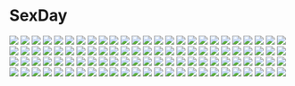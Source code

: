 # SexDay
![](https://konachan.com/image/a03565276f236b3832e29e45c130eb91/Konachan.com%20-%20275970%20brown_eyes%20brown_hair%20flowers%20long_hair%20original%20signed%20skirt%20tamaki_%28tamaki_illust%29.jpg)
![](https://konachan.com/image/118823524ce33724901eb4823c3810db/Konachan.com%20-%20236592%20aqua_eyes%20breasts%20censored%20cum%20fellatio%20highschool_dxd%20long_hair%20navel%20nipples%20nude%20paizuri%20penis%20pubic_hair%20pussy%20red_hair%20rias_gremory%20sex.jpg)
![](https://konachan.com/image/52ef14b237759a082e954ba8a35c0055/Konachan.com%20-%20100446%20accelerator%20brown_hair%20hug%20last_order%20short_hair%20to_aru_majutsu_no_index%20white%20white_hair.jpg)
![](https://konachan.com/jpeg/1f255fa93181a6a31426a295960e4ac2/Konachan.com%20-%20223436%20barefoot%20black_hair%20blonde_hair%20fingering%20gloves%20haneru%20kirigaya_kazuto%20male%20panties%20pussy%20pussy_juice%20uncensored%20underwear%20yuuki_asuna.jpg)
![](https://konachan.com/image/4f08728c64ef53dee123d6467deaaeb6/Konachan.com%20-%2080446%20blonde_hair%20fang%20flandre_scarlet%20red_eyes%20touhou%20vampire%20white%20wings.jpg)
![](https://konachan.com/jpeg/275fd8c809fd8fb7a9aa1a37a5108ba7/Konachan.com%20-%2034634%20hiiragi_kagami%20lucky_star.jpg)
![](https://konachan.com/image/6e435f2c593bc52481ad18f2e859108b/Konachan.com%20-%20289005%20brown%20building%20original%20polychromatic%20sonidoriy.jpg)
![](https://konachan.com/image/3ab8d8bd8c630d75e3428c2d12f76a4e/Konachan.com%20-%2025084%20card_captor_sakura%20kinomoto_sakura%20moonknives.jpg)
![](https://konachan.com/image/bf5bf0ce7f2b3499284b87a1754493c7/Konachan.com%20-%20294582%20black_hair%20building%20car%20city%20green_eyes%20kensight328%20kneehighs%20original%20rooftop%20scarf%20scenic%20short_hair%20signed%20water.jpg)
![](https://konachan.com/image/a79bb95d64a2387689f99e993256b217/Konachan.com%20-%207805%20hayate_no_gotoku%20sanzenin_nagi.jpg)
![](https://konachan.com/jpeg/9fb5d406bb6d4be46321a212e9d7f41a/Konachan.com%20-%20285882%20ass%20blonde_hair%20blush%20bow%20breasts%20green_hair%20kneehighs%20long_hair%20navel%20nipples%20nude%20panties%20red_hair%20short_hair%20thighhighs%20underwear%20waifu2x.jpg)
![](https://konachan.com/jpeg/7e16ecb9935ed6d9b3101dea0612640a/Konachan.com%20-%20151929%20bug_%28artist%29%20flowers%20green_eyes%20green_hair%20japanese_clothes%20kimono%20kochiya_sanae%20long_hair%20touhou%20umbrella.jpg)
![](https://konachan.com/jpeg/88866194e9acfdecb048d6792b7a243c/Konachan.com%20-%206017%20kokubunji_koyori%20nakahara_komugi%20nurse_witch_komugi-chan%20poyoyon_rokku.jpg)
![](https://konachan.com/image/7687127359edab7124783a7e33abf75d/Konachan.com%20-%2062663%20brown_eyes%20brown_hair%20close%20loli%20misaka_mikoto%20short_hair%20to_aru_kagaku_no_railgun%20to_aru_majutsu_no_index%20vector.jpg)
![](https://konachan.com/jpeg/8ed0988ce7f46f280648f8af8c4c8449/Konachan.com%20-%2047142%20aisaka_taiga%20blush%20brown_eyes%20brown_hair%20long_hair%20school_uniform%20toradora%20transparent%20vector.jpg)
![](https://konachan.com/jpeg/db31553515f99448220b0e84685108ad/Konachan.com%20-%20183868%20blonde_hair%20bow%20garter%20green_eyes%20minami_kotori%20panties%20purple_hair%20red_eyes%20skirt%20toujou_nozomi%20twintails%20underwear%20wink%20yazawa_nico%20yellow_eyes.jpg)
![](https://konachan.com/image/1a279861a398f71b8f8c2de9da55cd04/Konachan.com%20-%2097421%20aqua_eyes%20aqua_hair%20cait%20close%20hatsune_miku%20tie%20twintails%20vocaloid.jpg)
![](https://konachan.com/image/eefee7a2b2fbcbf281f0d678cc80f371/Konachan.com%20-%20275549%202girls%20ass%20bed%20black_hair%20blue_eyes%20heart%20long_hair%20panties%20randou%20red_eyes%20red_hair%20short_hair%20shoujo_ai%20socks%20twintails%20underwear%20yazawa_nico.jpg)
![](https://konachan.com/jpeg/a959bf424757bf90b6dfad09873e785d/Konachan.com%20-%20167465%20annie_leonhardt%20armin_arlert%20blonde_hair%20book%20boots%20green_eyes%20hetalia38%20shingeki_no_kyojin%20short_hair%20uniform%20yellow_eyes.jpg)
![](https://konachan.com/jpeg/1abae40d766cddb24fc6b350ab742299/Konachan.com%20-%20279383%20animal_ears%20blush%20bow%20dress%20food%20gray_hair%20lolita_fashion%20long_hair%20scan%20school_uniform%20skirt%20sumii.jpg)
![](https://konachan.com/jpeg/d4fd6a4790acda1375927c806ca6299b/Konachan.com%20-%20186094%20gumi%20kagamine_rin%20manako_%28manatera%29%20vocaloid.jpg)
![](https://konachan.com/image/4f32d929c7f794c608e920b845f93b45/Konachan.com%20-%20161322%20barefoot%20blood%20breasts%20brown_eyes%20brown_hair%20cleavage%20goggles%20gun%20kneehighs%20long_hair%20misaka_imouto%20navel%20nude%20school_uniform%20skirt%20uiu%20weapon.jpg)
![](https://konachan.com/jpeg/cc27f92f807c7065f064a25fed4d3f47/Konachan.com%20-%20165669%20119%20flowers%20hoodie%20long_hair%20purple_eyes%20purple_hair%20thighhighs%20twintails%20vocaloid%20voiceroid%20yuzuki_yukari.jpg)
![](https://konachan.com/jpeg/c6d2cab005fa26d51289d8d344c1587e/Konachan.com%20-%2024931%202ch%204chan%20animal%20bear%20pedobear.jpg)
![](https://konachan.com/image/3f8a628c46b205bd643684b174e11701/Konachan.com%20-%20169186%20barefoot%20breasts%20flowers%20long_hair%20nipples%20nude%20original%20purple_hair%20windyakuma.jpg)
![](https://konachan.com/jpeg/00a3a592c43f5fd97c844192f4ce92d9/Konachan.com%20-%20125508%20bandage%20barefoot%20dark%20feathers%20hatsune_miku%20long_hair%20polychromatic%20red_eyes%20shizu_%289394marimo%29%20teddy_bear%20twintails%20vocaloid%20white%20white_hair.jpg)
![](https://konachan.com/image/aa1b6d0151d905ed4f3d07301faeed81/Konachan.com%20-%2072293%20animal%20cat%20japanese_clothes%20kimono%20little_busters%21%20na-ga%20natsume_rin.jpg)
![](https://konachan.com/jpeg/bdf5539267a0ef1bf44a3f8e6fd1fcdb/Konachan.com%20-%20303908%20aqua_eyes%20aqua_hair%20ass%20blush%20bra%20cameltoe%20hatsune_miku%20long_hair%20mikoo_o39%20panties%20pantyhose%20third-party_edit%20underwear%20undressing%20vocaloid%20white.jpg)
![](https://konachan.com/image/f738354a81c476c6b6a018ea1fb6c22c/Konachan.com%20-%20289208%20barefoot%20breasts%20brown_hair%20coco_leung%20cropped%20food%20green_eyes%20long_hair%20navel%20nude%20original%20signed.jpg)
![](https://konachan.com/jpeg/222dca4566ebf081b61a920a4ff5181e/Konachan.com%20-%20180104%20alia%27s_carnival%20asamiya_shiina%20brown_hair%20flowers%20game_cg%20hat%20long_hair%20nanao_naru%20nanawind%20petals%20red_eyes%20ribbons%20school_uniform%20thighhighs%20tree.jpg)
![](https://konachan.com/image/2bdad0830f8c3e42d426aa9242cd63af/Konachan.com%20-%20218293%20hatsune_miku%20long_hair%20re%3Arin%20tears%20vocaloid.jpg)
![](https://konachan.com/image/d6ac2729d5860d2c1bd2e702c9501d21/Konachan.com%20-%20261376%202girls%20animal_ears%20ass%20bed%20blonde_hair%20blush%20breasts%20brown_hair%20cunnilingus%20long_hair%20nipples%20nude%20original%20signed%20sketch%20tagme_%28artist%29%20wet%20yuri.jpg)
![](https://konachan.com/image/6beeb41dbefc380af3020e4dc855884d/Konachan.com%20-%2081592%20angel_beats%21%20bikini%20fujimaki%20hinata_hideki%20matsushita%20nakamura_yuri%20naoi_ayato%20noda%20otonashi_yuzuru%20shiina%20swimsuit%20tachibana_kanade%20tk%20water.jpg)
![](https://konachan.com/jpeg/c78e0377eb512df886bb357bc777b078/Konachan.com%20-%20222623%20blush%20brown_hair%20game_cg%20katana%20moonstone%20ponytail%20purple_eyes%20ribbons%20sakura_no_mori_dreamers%20shizumiya_mahoro%20sword%20thighhighs%20weapon%20yamakaze_ran.jpg)
![](https://konachan.com/jpeg/1508eb60f6bc036a4bb6af8bd4e323a9/Konachan.com%20-%20284054%20bed%20blush%20breasts%20collar%20fang%20idolmaster%20navel%20no_bra%20panties%20panty_pull%20pink_hair%20shirt_lift%20short_hair%20underboob%20underwear%20wristwear%20yumemi_riamu.jpg)
![](https://konachan.com/image/c4bd13216f2b4b15ebba8834a13820ad/Konachan.com%20-%20305831%20amiya_%28arknights%29%20arknights%20building%20bunnygirl%20city%20lmf13007102%20logo%20night%20stockings.jpg)
![](https://konachan.com/image/262136ad0b911654a43f8a277ef6b8d9/Konachan.com%20-%20127874%20flute%20instrument%20original%20red%20vl.jpg)
![](https://konachan.com/image/3c7ab7ec26f7188fa50cfc85261edd73/Konachan.com%20-%20262379%20animal_ears%20ass%20bed%20blush%20breasts%20cum%20gokou_ruri%20handjob%20long_hair%20navel%20nipples%20nude%20penis%20pink_eyes%20purple_hair%20short_hair%20uncensored.jpg)
![](https://konachan.com/image/9093f338c70063c344524e0ae326b67d/Konachan.com%20-%20125468%20blonde_hair%20blue_eyes%20close%20kagamine_rin%20kuromayu%20short_hair%20vocaloid.jpg)
![](https://konachan.com/jpeg/81619a2fa281a52b9c3decaf88b51cda/Konachan.com%20-%20242317%20barefoot%20breasts%20gray_hair%20long_hair%20mask%20mazeran%20red_eyes%20sakata_nemuno%20skirt%20touhou%20transparent%20weapon.jpg)
![](https://konachan.com/image/8e5d1faf8190e2af2f547820f1d99dc1/Konachan.com%20-%20258879%20blue_eyes%20flowers%20lf%20long_hair%20original%20pink_hair%20polychromatic%20ponytail%20wristwear.jpg)
![](https://konachan.com/image/7ca2ce8c32b954e9c5b1cdd6fc0dc8bb/Konachan.com%20-%2087337%20kagamine_rin%20vocaloid%20yayoi_%28egoistic_realism%29.jpg)
![](https://konachan.com/jpeg/d67899235ae55a690ee291a903887ed0/Konachan.com%20-%20253023%20apron%20blend_s%20brown_hair%20gloves%20headdress%20long_hair%20pink%20purple_eyes%20sakuranomiya_maika%20tengxiang_lingnai%20third-party_edit%20twintails%20waitress.jpg)
![](https://konachan.com/image/6fa139bd5f1c39d2395def472f4a0706/Konachan.com%20-%2093722%20hatsune_miku%20vocaloid.jpg)
![](https://konachan.com/image/ffd28aee035786c6a98c2409b56f03e0/Konachan.com%20-%2034253%20anya_alstreim%20cc%20code_geass%20gino_weinberg%20kallen_stadtfeld%20kururugi_suzaku%20lelouch_lamperouge%20male.jpg)
![](https://konachan.com/jpeg/37b0d0bb29730266fb76e48ba6f51ef6/Konachan.com%20-%20171882%20blue_hair%20food%20game_cg%20green_eyes%20koinokawa_rina%20short_hair%20tenmaso%20usotsuki_ouji_to_nayameru_ohime-sama%20whirlpool.jpg)
![](https://konachan.com/jpeg/17ea6aa5dcea60cb6c0de50191c09ea0/Konachan.com%20-%20105725%20aqua_eyes%20blonde_hair%20blush%20goose_h%20gun%20maid%20original%20thighhighs%20weapon.jpg)
![](https://konachan.com/image/779d60eb2e4b5b42304073aae640d281/Konachan.com%20-%2029987%20kanon%20misaka_kaori%20misaka_shiori%20winter.jpg)
![](https://konachan.com/image/20656fa2cd28a3cb4869107ce6906155/Konachan.com%20-%2056148%20animal%20fish%20hinasaki%20long_hair%20water%20white_hair.jpg)
![](https://konachan.com/image/5354aeadf8dd2e752271ddd34ed63963/Konachan.com%20-%20104230%20cirno%20fairy%20gray%20monochrome%20touhou.jpg)
![](https://konachan.com/jpeg/8b9b6b9939765da1b0f407b3b4dd2867/Konachan.com%20-%20174624%202-g%20blush%20fingering%20flat_chest%20game_cg%20long_hair%20masturbation%20nipples%20no_bra%20open_shirt%20panties%20pink_hair%20purple_eyes%20seal-qualia%20twintails%20underwear.jpg)
![](https://konachan.com/jpeg/df450f1af342ea8171c28527f069de58/Konachan.com%20-%20201048%20bikini%20breasts%20cameltoe%20cleavage%20erect_nipples%20long_hair%20nakano_sora%20original%20pink_hair%20pool%20scan%20swimsuit%20underboob%20water%20wet.jpg)
![](https://konachan.com/image/95b8f42caf2bf967ec8dbdd23924ca40/Konachan.com%20-%2067390%20araragi_karen%20araragi_tsukihi%20bakemonogatari%20monogatari_%28series%29.jpg)
![](https://konachan.com/image/54cade8ce5e151b0521657b309e4b10b/Konachan.com%20-%20165004%20akasaai%20anthropomorphism%20ass%20brown_hair%20cat_smile%20hiyoko_%28kancolle%29%20kantai_collection%20long_hair%20panties%20pantyhose%20ponytail%20sketch%20skirt%20underwear%20wink.jpg)
![](https://konachan.com/image/9d2bc816d95516f4e2e799eb5eb2e9dd/Konachan.com%20-%20216199%20ass%20ball%20basketball%20bike_shorts%20blush%20brown_eyes%20brown_hair%20cameltoe%20nonaka_chikin%20original%20short_hair%20shorts%20sport%20wristwear.jpg)
![](https://konachan.com/jpeg/af39a62e9c295cec18497784a9fb0ac6/Konachan.com%20-%20191696%20akatsuki-works%20game_cg%20hello_lady%21%20katsuragi_sorako%20reflection%20saeki_hokuto.jpg)
![](https://konachan.com/image/6888c967da380060c395445659627e03/Konachan.com%20-%20126551%20gloves%20long_hair%20original%20panties%20tagme%20thighhighs%20torisan%20underwear.jpg)
![](https://konachan.com/jpeg/0a5b7d9a0541d095eac0bda1ea26f4b4/Konachan.com%20-%20117746%20nilitsu%20no_bra%20open_shirt.jpg)
![](https://konachan.com/jpeg/8ef4c24b682012b33dfd3d5002e6b5a9/Konachan.com%20-%20263566%202girls%20aliasing%20amatsuka_mao%20ass%20barefoot%20bed%20blush%20breasts%20fang%20gj_bu%20long_hair%20nipples%20nude%20orange_hair%20purple_hair%20red_eyes%20watermark%20yuri.jpg)
![](https://konachan.com/image/7135fc73e26b048d4a3125812f4d4353/Konachan.com%20-%20267321%202girls%20aqua_eyes%20ayase_eri%20blonde_hair%20green_eyes%20long_hair%20ponytail%20purple_hair%20toujou_nozomi%20twintails%20wink%20yellow%20zawawa_%28satoukibi1108%29.jpg)
![](https://konachan.com/image/93a8ae3922b6d66582a0b66822b41e1f/Konachan.com%20-%2086847%20aki_shizuha%20tona%20touhou.jpg)
![](https://konachan.com/jpeg/13fbe6c58c24d09b568694081c769a5f/Konachan.com%20-%20276039%20bed%20black_hair%20breast_grab%20fingering%20fujino_mitsuki%20game_cg%20nopan%20purple_eyes%20pussy%20shorts%20spread_legs%20thighhighs%20uncensored%20zettai_ryouiki.jpg)
![](https://konachan.com/jpeg/76b8039aa0a7adc4fb694ab4e5a751e7/Konachan.com%20-%20147204%20akiyoshi_nekoko%20blush%20breasts%20game_cg%20koiiro_marriage%20marmalade%20navel%20nipples%20no_bra%20pink_hair%20sasorigatame%20shirt_lift%20twintails%20wet.jpg)
![](https://konachan.com/image/944ced6704c5908c456c1551711389e9/Konachan.com%20-%20129256%20andou_chikanori%20animal%20black_hair%20cat%20clouds%20ganaha_hibiki%20idolmaster%20ponytail%20sky%20tail%20water.jpg)
![](https://konachan.com/image/77b80a5d44655bfdaae1c8a64e153b61/Konachan.com%20-%20242401%20animal%20blue_eyes%20blue_hair%20bob_%28biyonbiyon%29%20building%20cat%20clouds%20sangatsu_no_phantasia%20scenic%20school_uniform%20skirt%20tree.jpg)
![](https://konachan.com/jpeg/42d3710fe3ca976ce143061eec62bc65/Konachan.com%20-%20135309%20arishima_alice%20censored%20cura%20fellatio%20game_cg%20lose%20monobeno%20penis%20sawai_natsuha.jpg)
![](https://konachan.com/image/4fc7ffe3c24831a0ec90597c4128a40f/Konachan.com%20-%20211558%20black_hair%20erich%20original%20ponytail%20red_hair%20scenic%20thighhighs%20train%20zettai_ryouiki.jpg)
![](https://konachan.com/image/2505db3db37aa02c37ca0fd32aa13afa/Konachan.com%20-%20268067%20akino_hamo%20anus%20blush%20breasts%20brown_hair%20computer%20headband%20long_hair%20navel%20nipples%20no_bra%20panties%20pussy_juice%20thighhighs%20underwear%20vibrator%20vocaloid.jpg)
![](https://konachan.com/image/a5d2b3d1ea9b44bb24d8fb958dabefc2/Konachan.com%20-%20142670%202girls%20cirno%20daiyousei%20fairy%20jpeg_artifacts%20touhou.jpg)
![](https://konachan.com/jpeg/3c0243a126f125bb91d53596f88f789e/Konachan.com%20-%20233055%20breast_hold%20panties%20panty_pull%20topless%20underwear%20yuuki_hagure.jpg)
![](https://konachan.com/jpeg/cb9e77a40135c7897431d93b8f206e5b/Konachan.com%20-%20270518%20ass%20black_hair%20blush%20breasts%20brown_hair%20cameltoe%20kure_masahiro%20long_hair%20nipples%20panties%20thighhighs%20third-party_edit%20underwear%20upskirt%20white.jpg)
![](https://konachan.com/jpeg/6b72000086edaf00b8a8601ff738661b/Konachan.com%20-%20234002%20bikini%20black_hair%20breasts%20cleavage%20cropped%20food%20ice_cream%20long_hair%20navel%20popsicle%20purple_eyes%20scan%20sprite%20sunglasses%20suzumori%20swimsuit.jpg)
![](https://konachan.com/image/ced8890728bd8a61b7822c8c6ea69460/Konachan.com%20-%20144540%20animal_ears%20blush%20brown_eyes%20brown_hair%20choker%20foxgirl%20heart%20long_hair%20original%20school_uniform%20tail%20usagihime.jpg)
![](https://konachan.com/image/8e679feab626ede93867260faa138400/Konachan.com%20-%20104522%20rozen_maiden.jpg)
![](https://konachan.com/jpeg/5fd3e6fd920975dfe73c35d12cf20a06/Konachan.com%20-%2033856%20black_hair%20blue_eyes%20brown_hair%20ezomori_nozomu%20gray_hair%20green_eyes%20kanokon%20long_hair%20oyamada_kouta%20purple_eyes%20school_uniform%20short_hair.jpg)
![](https://konachan.com/image/a008fca644c4971aafd113a93b6f7fb2/Konachan.com%20-%20145906%20cross%20flowers%20green_eyes%20green_hair%20kazutake_hazano%20long_hair%20necklace%20original%20skirt%20thighhighs%20white.jpg)
![](https://konachan.com/image/e5ffd2a44ec777a54c0e6e1ec257e0eb/Konachan.com%20-%20229186%20arsenixc%20building%20city%20clouds%20landscape%20leaves%20love_money_rock%27n%27roll%20nobody%20park%20realistic%20reflection%20rooftop%20scenic%20sky%20vvcephei%20water%20watermark.jpg)
![](https://konachan.com/image/ef274866c0ff2535e5b1a4c261e15c2f/Konachan.com%20-%20128822%20autumn%20brown_hair%20japanese_clothes%20leaves%20mikeou%20miko%20sugar_pot%20tsukumonotsuki%20twintails.jpg)
![](https://konachan.com/jpeg/4aa4a20d699dd4b4c438194122413b59/Konachan.com%20-%20261011%20bell%20blue_hair%20blush%20boots%20bow%20crossover%20flowers%20foxgirl%20gloves%20gradient%20group%20headband%20kizuna_ai%20loli%20long_hair%20ponytail%20rose%20skirt%20tail%20tdnd-96%20wink.jpg)
![](https://konachan.com/image/e2b5ddcbff07e4815fcd6507261b379e/Konachan.com%20-%2014590%20amei_sumeru%20choker%20dead_or_alive%20kasumi%20kick%20thighhighs%20white.jpg)
![](https://konachan.com/image/885f3478532b70d2f65153cd2eb2766b/Konachan.com%20-%20234689%20blue_eyes%20cat_smile%20hat%20ichinose_shiki%20idolmaster%20idolmaster_cinderella_girls%20long_hair%20purple_hair%20yuu_%28higashi_no_penguin%29.jpg)
![](https://konachan.com/image/067d2d7a94e29581de277018bb455056/Konachan.com%20-%20105433%202girls%20bicolored_eyes%20brown_hair%20clouds%20dress%20green_hair%20hat%20jq%20kneehighs%20tatara_kogasa%20touhou%20umbrella%20yakumo_yukari.jpg)
![](https://konachan.com/image/76eef6835877df4e194b2eee995c42f4/Konachan.com%20-%20232636%20beach%20bikini%20blue_eyes%20breasts%20final_fantasy%20lightning_farron%20long_hair%20navel%20necklace%20nudtawut_thongmai%20pink_hair%20realistic%20swimsuit%20water.jpg)
![](https://konachan.com/image/d5bf327201f3753259b25111811fd0fc/Konachan.com%20-%2036479%20clannad%20fujibayashi_kyou%20furukawa_nagisa%20sakagami_tomoyo.jpg)
![](https://konachan.com/image/050de9afc4b7c78c7cb071cbe4a2056c/Konachan.com%20-%20128156%20animal%20animal_ears%20ass%20bird%20blush%20collar%20garter_belt%20grass%20no_bra%20nopan%20purple_eyes%20purple_hair%20pussy%20stockings%20tail%20thighhighs%20tree%20uncensored.jpg)
![](https://konachan.com/jpeg/bd158fd0eb60fa3a74c2918f5c4f7d55/Konachan.com%20-%20179914%20breasts%20censored%20crown%20effordom_soft%20fellatio%20game_cg%20gray_hair%20long_hair%20nipples%20no_bra%20penis%20purple_eyes%20reina_de_medishi%20yuuki_hagure.jpg)
![](https://konachan.com/image/25caa4faa7b7340022d4c2598a8ad0e6/Konachan.com%20-%20102729%20animal%20brown_eyes%20brown_hair%20cat%20dog%20original%20short_hair.jpg)
![](https://konachan.com/image/163465c23f0e03eb414c45af875cc027/Konachan.com%20-%20289636%20aoyagi_madoka%20asou_%28asabu202%29%20blue_hair%20long_hair%20open_shirt%20penis%20pink_eyes%20pussy%20school_uniform%20sex%20spread_legs%20uncensored.jpg)
![](https://konachan.com/jpeg/05e131323d68ba441134c7428674fa9e/Konachan.com%20-%2089114%20bikini_top%20black_hair%20black_rock_shooter%20blue_eyes%20boots%20chain%20gun%20kuroi_mato%20long_hair%20saberiii%20scar%20shorts%20twintails%20weapon%20white.jpg)
![](https://konachan.com/image/970885fccf93b41a9411bbffc1f20d92/Konachan.com%20-%20174546%20bikini%20blonde_hair%20blue_eyes%20christmas%20hat%20long_hair%20navel%20original%20santa_costume%20santa_hat%20swimsuit%20thighhighs%20underboob%20yoshikawa_hazure.jpg)
![](https://konachan.com/jpeg/a955daa6cb9a9a62d3c5fc6592c4818e/Konachan.com%20-%20125264%20blue_eyes%20blush%20breasts%20clochette%20long_hair%20navel%20nipples%20no_bra%20nopan%20open_shirt%20oshiki_hitoshi%20pussy%20pussy_juice%20suzunone_seven%20uncensored%20wet.jpg)
![](https://konachan.com/image/cea8305f0aff551270c33ddf4d5c2723/Konachan.com%20-%2047327%20akatsuki_no_goei%20bed%20blonde_hair%20blue_eyes%20game_cg%20kurayashiki_tae%20pajamas%20syangrila%20tomose_shunsaku.jpg)
![](https://konachan.com/image/99f56883fda8b631b45aa0c8f59c3b1b/Konachan.com%20-%20255599%20blue_hair%20clouds%20dress%20hat%20kujou_natsume%20red_eyes%20remilia_scarlet%20sky%20touhou%20umbrella%20vampire%20wings.jpg)
![](https://konachan.com/jpeg/6c5cbef0db404e0b9a3c73e2407f297f/Konachan.com%20-%20112326%20blue_eyes%20blue_hair%20close%20ikamusume%20loli%20ore_no_imouto_ga_konna_ni_kawaii_wake_ga_nai%20parody%20shinryaku%21_ikamusume%20transparent%20vector.jpg)
![](https://konachan.com/image/1012c3e65983ed6ed5ca99f3633dbb83/Konachan.com%20-%20148832%20anceril_sacred%20blue_eyes%20boots%20brown_hair%20fire%20futakabe%20gloves%20long_hair%20magic%20original%20pixiv_fantasia%20sword%20weapon.jpg)
![](https://konachan.com/image/ccf46b0dd72d0da89b327c5daf0f9585/Konachan.com%20-%20137665%20black_hair%20blue_eyes%20blush%20boots%20brown_hair%20coupe50%20horns%20katana%20long_hair%20orange_hair%20red_eyes%20scythe%20short_hair%20skirt%20sword%20tagme%20thighhighs%20weapon.jpg)
![](https://konachan.com/image/9802312a1aba15863d6f57a984ef1897/Konachan.com%20-%20111081%20animal%20blue_eyes%20blue_hair%20tagme.jpg)
![](https://konachan.com/image/4b6c0f2ecff8f25ea2794f97f61c9541/Konachan.com%20-%2080147%20kagamine_rin%20vocaloid.jpg)
![](https://konachan.com/jpeg/010139aef6caead6eb58c79526ad59eb/Konachan.com%20-%20267522%202girls%20aqua_eyes%20aqua_hair%20breasts%20ju_topia%20navel%20pink_hair%20skirt%20tagme_%28character%29%20thighhighs%20twintails.jpg)
![](https://konachan.com/image/aebc94d7fadfa8e6ece1a2ef326de800/Konachan.com%20-%20251510%20blue_eyes%20brown_hair%20flowers%20glasses%20long_hair%20male%20necklace%20original%20short_hair%20tagme_%28artist%29%20watermark%20white_hair.jpg)
